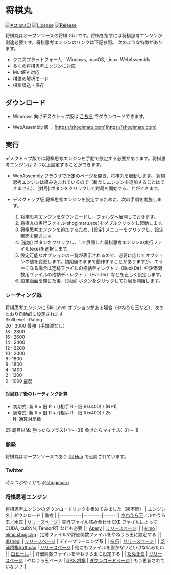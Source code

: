 # 将棋丸

[![ActionsCI](https://github.com/shogimaru/shogimaru/actions/workflows/actions.yml/badge.svg)](https://github.com/shogimaru/shogimaru/actions/workflows/actions.yml)
[![License](https://img.shields.io/badge/license-MIT-blue)](https://opensource.org/licenses/MIT)
[![Release](https://img.shields.io/github/v/release/shogimaru/shogimaru.svg)](https://github.com/shogimaru/shogimaru/releases)

将棋丸はオープンソースの将棋 GUI です。将棋を指すには将棋思考エンジンが別途必要です。将棋思考エンジンのリンクは下記参照。
次のような特徴があります。

- クロスプラットフォーム - Windows, macOS, Linux, WebAssembly
- 多くの将棋思考エンジンに対応
- MultiPV 対応
- 棋譜の解析モード
- 棋譜読込・保存

## ダウンロード

- Windows 向けデスクトップ版は [こちら](https://github.com/shogimaru/shogimaru/releases) でダウンロードできます。

- WebAssembly 版： [https://shogimaru.com](https://shogimaru.com)

## 実行

デスクトップ版では将棋思考エンジンを手動で設定する必要があります。将棋思考エンジンは 2 つ以上設定することができます。

- WebAssembly
  ブラウザで所定のページを開き、将棋丸を起動します。
  将棋思考エンジンは組み込まれているので（新たにエンジンを追加することはできません）、[対局] ボタンをクリックして対局を開始することができます。

- デスクトップ版
  将棋思考エンジンを設定するために、次の手順を実施します。
  1.  将棋思考エンジンをダウンロードし、フォルダへ展開しておきます。
  2.  将棋丸の実行ファイル(shogimaru.exe)をダブルクリックし起動します。
  3.  将棋思考エンジンを追加するため、[設定] メニューをクリックし、設定画面を開きます。
  4.  [追加] ボタンをクリックし、1.で展開した将棋思考エンジンの実行ファイル(exe)を選択します。
  5.  設定可能なオプションの一覧が表示されるので、必要に応じてオプションの値を変更します。初期値のままで動作することがありますが、エラーになる場合は定跡ファイルの格納ディレクトリ（BookDir）や評価関数用ファイルの格納ディレクトリ（EvalDir）などを正しく設定します。
  6.  設定画面を閉じた後、[対局] ボタンをクリックして対局を開始します。

### レーティング戦

将棋思考エンジンに SkillLevel オプションがある場合（やねうら王など）、次のとおり自動的に設定されます:  
 SkillLevel : Rating  
 20 : 3000 最強（手加減なし）  
 18 : 2800  
 16 : 2600  
 14 : 2400  
 12 : 2200  
 10 : 2000  
 8 : 1800  
 6 : 1600  
 4 : 1400  
 2 : 1200  
 0 : 1000 最弱

#### 対局終了後のレーティング計算

- 初期式: 新 R = 旧 R + ((相手 R - 旧 R)±400) / (N+1)
- 通常式: 新 R = 旧 R + ((相手 R - 旧 R)±400) / 25  
  N: 通算対局数

25 局目以降:
勝ったらプラス(+1〜+31)
負けたらマイナス(-31〜-1)

### 開発

将棋丸はオープンソースであり [GitHub](https://github.com/shogimaru/shogimaru) で公開されています。

### Twitter

時々つぶやくかも [@shogimaru](https://twitter.com/shogimaru)

### 将棋思考エンジン

将棋思考エンジンのダウンロードリンクを集めてみました（順不同）
| エンジン名 | ダウンロード | 備考 |
|-----------|---------|------|
| [やねうら王](https://yaneuraou.yaneu.com/)／ふかうら王／水匠 | [リリースページ](https://github.com/yaneurao/YaneuraOu/releases) | 実行ファイル詰め合わせ EXE ファイルによって CUDA, cuDNN, TensorRT なども必要 |
| [Apery](https://hiraokatakuya.github.io/apery/) | [リリースページ](https://github.com/HiraokaTakuya/apery/releases)|  |
| [elmo](https://mk-takizawa.github.io/elmo/howtouse_elmo.html) | [elmo.shogi.zip](https://drive.google.com/file/d/0B0XpI3oPiCmFalVGclpIZjBmdGs/edit?resourcekey=0-qNCo0QeQN9ZMFRa7_r90zw) | 定跡ファイルや評価関数ファイルをやねうら王に設定する |
| [dlshogi](https://github.com/TadaoYamaoka/DeepLearningShogi) | [リリースページ](https://github.com/TadaoYamaoka/DeepLearningShogi/releases) | ディープラーニング系 |
| [技巧](https://github.com/gikou-official/Gikou) | [リリースページ](https://github.com/gikou-official/Gikou/releases) |
| [芝浦将棋Softmax](https://github.com/tanuki12hiromasa/ShogiStudyThird) | [リリースページ](https://github.com/tanuki12hiromasa/ShogiStudyThird/releases/tag/210331) | 他にもファイルを置かないといけないみたい |
| [白ビール](https://github.com/Tama4649/Kristallweizen) | | 評価関数ファイルをやねうら王に設定する |
| [たぬきち](https://github.com/nodchip/tanuki-) | [リリースページ](https://github.com/nodchip/tanuki-/releases) | やねうら王ベース
| [GPS 将棋](https://gps.tanaka.ecc.u-tokyo.ac.jp/gpsshogi/) | [ダウンロードページ](https://gps.tanaka.ecc.u-tokyo.ac.jp/gpsshogi/index.php?%A5%C0%A5%A6%A5%F3%A5%ED%A1%BC%A5%C9) | もう更新されていない？ |
